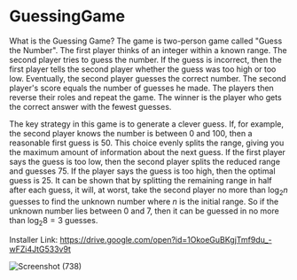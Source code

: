 # GuessingGame

What is the Guessing Game?
The game is two-person game called "Guess the Number". The first player thinks of an integer within a known range. The second player tries to guess the number. If the guess is incorrect, then the first player tells the second player whether the guess was too high or too low. Eventually, the second player guesses the correct number. The second player's score equals the number of guesses he made. The players then reverse their roles and repeat the game. The winner is the player who gets the correct answer with the fewest guesses.

The key strategy in this game is to generate a clever guess. If, for example, the second player knows the number is between 0 and 100, then a reasonable first guess is 50. This choice evenly splits the range, giving you the maximum amount of information about the next guess. If the first player says the guess is too low, then the second player splits the reduced range and guesses 75. If the player says the guess is too high, then the optimal guess is 25. It can be shown that by splitting the remaining range in half after each guess, it will, at worst, take the second player no more than $\log_2 n$ guesses to find the unknown number where $n$ is the initial range. So if the unknown number lies between 0 and 7, then it can be guessed in no more than $\log_2 8 = 3$ guesses.

Installer Link: https://drive.google.com/open?id=1OkoeGuBKgjTmf9du_-wFZi4JtG533v9t

![Screenshot (738)](https://user-images.githubusercontent.com/40406575/80440577-a86ccd80-893b-11ea-99e6-683b956b9709.png)
